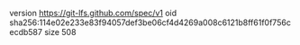 version https://git-lfs.github.com/spec/v1
oid sha256:114e02e233e83f94057def3be06cf4d4269a008c6121b8ff61f0f756cecdb587
size 508
